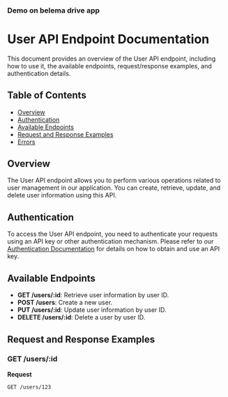 ### Demo on belema drive app

# User API Endpoint Documentation

This document provides an overview of the User API endpoint, including how to use it, the available endpoints, request/response examples, and authentication details.

## Table of Contents
- [Overview](#overview)
- [Authentication](#authentication)
- [Available Endpoints](#available-endpoints)
- [Request and Response Examples](#request-and-response-examples)
- [Errors](#errors)

## Overview

The User API endpoint allows you to perform various operations related to user management in our application. You can create, retrieve, update, and delete user information using this API.

## Authentication

To access the User API endpoint, you need to authenticate your requests using an API key or other authentication mechanism. Please refer to our [Authentication Documentation](link-to-authentication-docs) for details on how to obtain and use an API key.

## Available Endpoints

- **GET /users/:id**: Retrieve user information by user ID.
- **POST /users**: Create a new user.
- **PUT /users/:id**: Update user information by user ID.
- **DELETE /users/:id**: Delete a user by user ID.

## Request and Response Examples

### GET /users/:id

**Request**
```http
GET /users/123


